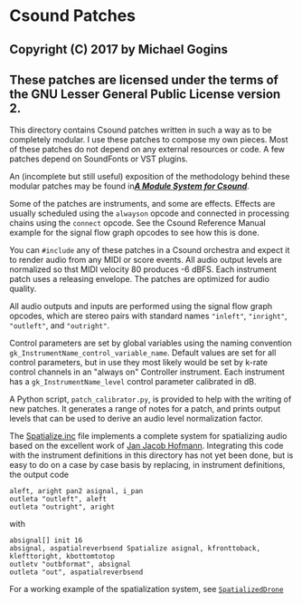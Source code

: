 # Csound Patches

## Copyright (C) 2017 by Michael Gogins
## These patches are licensed under the terms of the GNU Lesser General Public License version 2.

This directory contains Csound patches written in such a way as to be
completely modular. I use these patches to compose my own pieces. Most of
these patches do not depend on any external resources or code. A few patches
depend on SoundFonts or VST plugins.

An (incomplete but still useful) exposition of the methodology behind these
modular patches may be found in<a href='modular_csound.pdf'><b><i>A Module System for Csound</b></i></a>.

Some of the patches are instruments, and some are effects. Effects are
usually scheduled using the `alwayson` opcode and connected in processing
chains using the `connect` opcode. See the Csound Reference Manual example
for the signal flow graph opcodes to see how this is done.

You can `#include` any of these patches in a Csound orchestra and expect it to
render audio from any MIDI or score events. All audio output levels are
normalized so thst MIDI velocity 80 produces -6 dBFS. Each instrument
patch uses a releasing envelope. The patches are optimized for audio quality.

All audio outputs and inputs are performed using the signal flow graph
opcodes, which are stereo pairs with standard names `"inleft"`, `"inright"`,
`"outleft"`, and `"outright"`.

Control parameters are set by global variables using the naming convention
`gk_InstrumentName_control_variable_name`. Default values are set for all
control parameters, but in use they most likely would be set by k-rate
control channels in an "always on" Controller instrument. Each instrument
has a `gk_InstrumentName_level` control parameter calibrated in dB.

A Python script, `patch_calibrator.py`, is provided to help with the writing
of new patches. It generates a range of notes for a patch, and prints output
levels that can be used to derive an audio level normalization factor.

The <a href='Spatialize.inc'>Spatialize.inc</a>
file implements a complete system for spatializing audio based on the
excellent work of <a href='xxx'>Jan Jacob Hofmann</a>. Integrating this code
with the instrument definitions in this directory has not yet been done, but
is easy to do on a case by case basis by replacing, in instrument definitions,
the output code

```
aleft, aright pan2 asignal, i_pan
outleta "outleft", aleft
outleta "outright", aright
```
with
```
absignal[] init 16
absignal, aspatialreverbsend Spatialize asignal, kfronttoback, klefttoright, kbottomtotop
outletv "outbformat", absignal
outleta "out", aspatialreverbsend
```

For a working example of the spatialization system, see <a href='SpatializedDrone.inc'>`SpatializedDrone`</a>

